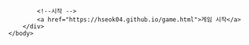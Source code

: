 <html>
    <head>
        <title>회원가입 폼</title>
    </head>
    <body>
        <!-- 첫 번째 영역 -->
        <div style="background-color:green"></div>

            <!--시작 -->
            <a href="https://hseok04.github.io/game.html">게임 시작</a>
        </div>
    </body>
</html>
